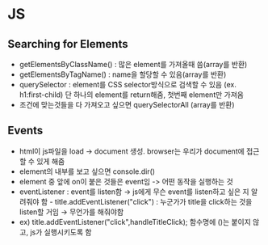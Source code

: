

# JS



## Searching for Elements

- getElementsByClassName() : 많은 element를 가져올때 씀(array를 반환)
- getElementsByTagName() : name을 할당할 수 있음(array를 반환)
- querySelector : element를 CSS selector방식으로 검색할 수 있음 (ex. h1:first-child)
  단 하나의 element를 return해줌, 첫번째 element만 가져옴
- 조건에 맞는것들을 다 가져오고 싶으면 querySelectorAll (array를 반환)



## Events

- html이 js파일을 load -> document 생성. browser는 우리가 document에 접근할 수 있게 해줌
- element의 내부를 보고 싶으면 console.dir()
- element 중 앞에 on이 붙은 것들은 event임 -> 어떤 동작을 실행하는 것
- eventListener : event를 listen함 → js에게 무슨 event를 listen하고 싶은 지 알려줘야 함
  \- title.addEventListener("click") : 누군가가 title을 click하는 것을 listen할 거임 → 무언가를 해줘야함
- ex)  title.addEventListener("click",handleTitleClick);
  함수명에 ()는 붙이지 않고, js가 실행시키도록 함













